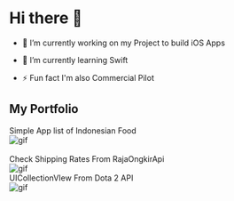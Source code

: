 # Hi there 👋



- 🔭 I’m currently working on my Project to build iOS Apps 

- 🌱 I’m currently learning Swift 

- ⚡ Fun fact I'm also Commercial Pilot

## My Portfolio
                                       
Simple App list of Indonesian Food <br/>
![gif](https://thumbs.gfycat.com/SnappyWealthyBaiji-size_restricted.gif) <br/>  
Check Shipping Rates From RajaOngkirApi  <br/> ![gif](https://thumbs.gfycat.com/ImpoliteTallJaeger-size_restricted.gif) <br/> UICollectionVIew From Dota 2 API <br/>
![gif](https://thumbs.gfycat.com/FantasticParchedArgali-size_restricted.gif) <br/>
       
